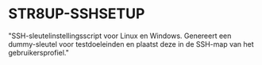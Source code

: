 # STR8UP-SSHSETUP
"SSH-sleutelinstellingsscript voor Linux en Windows. Genereert een dummy-sleutel voor testdoeleinden en plaatst deze in de SSH-map van het gebruikersprofiel."
